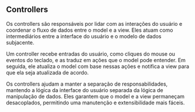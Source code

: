 ## Controllers

Os controllers são responsáveis por lidar com as interações do usuário e coordenar o fluxo de dados entre o model e a view. Eles atuam como intermediários entre a interface do usuário e o modelo de dados subjacente.

Um controller recebe entradas do usuário, como cliques do mouse ou eventos do teclado, e as traduz em ações que o model pode entender. Em seguida, ele atualiza o model com base nessas ações e notifica a view para que ela seja atualizada de acordo.

Os controllers ajudam a manter a separação de responsabilidades, mantendo a lógica da interface do usuário separada da lógica de manipulação de dados. Eles garantem que o model e a view permaneçam desacoplados, permitindo uma manutenção e extensibilidade mais fáceis.
